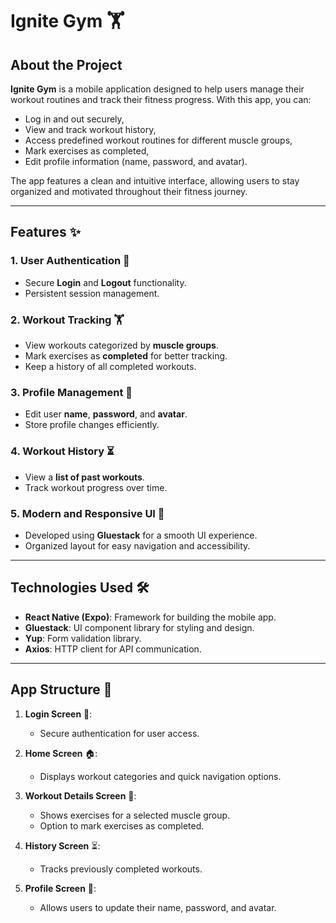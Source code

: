 # Ignite Gym 🏋️

## About the Project

**Ignite Gym** is a mobile application designed to help users manage their workout routines and track their fitness progress. With this app, you can:

- Log in and out securely,
- View and track workout history,
- Access predefined workout routines for different muscle groups,
- Mark exercises as completed,
- Edit profile information (name, password, and avatar).

The app features a clean and intuitive interface, allowing users to stay organized and motivated throughout their fitness journey.

---

## Features ✨

### 1. **User Authentication** 🔑

- Secure **Login** and **Logout** functionality.
- Persistent session management.

### 2. **Workout Tracking** 🏋️

- View workouts categorized by **muscle groups**.
- Mark exercises as **completed** for better tracking.
- Keep a history of all completed workouts.

### 3. **Profile Management** 👤

- Edit user **name**, **password**, and **avatar**.
- Store profile changes efficiently.

### 4. **Workout History** ⏳

- View a **list of past workouts**.
- Track workout progress over time.

### 5. **Modern and Responsive UI** 🎨

- Developed using **Gluestack** for a smooth UI experience.
- Organized layout for easy navigation and accessibility.

---

## Technologies Used 🛠️

- **React Native (Expo)**: Framework for building the mobile app.
- **Gluestack**: UI component library for styling and design.
- **Yup**: Form validation library.
- **Axios**: HTTP client for API communication.

---

## App Structure 🏰

1. **Login Screen** 🔐:

   - Secure authentication for user access.

2. **Home Screen** 🏠:

   - Displays workout categories and quick navigation options.

3. **Workout Details Screen** 💪:

   - Shows exercises for a selected muscle group.
   - Option to mark exercises as completed.

4. **History Screen** ⏳:

   - Tracks previously completed workouts.

5. **Profile Screen** 👤:
   - Allows users to update their name, password, and avatar.
